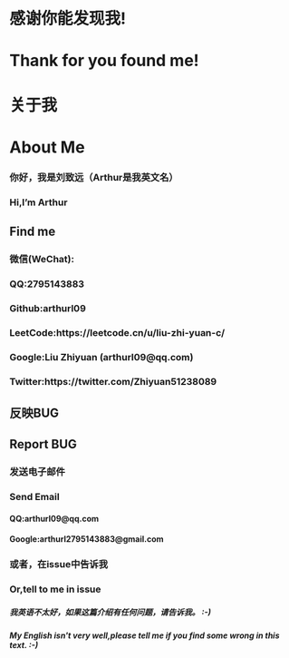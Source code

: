 <h1>感谢你能发现我!</h1>
<h1>Thank for you found me!</h1>
<h1>关于我</h1>
<h1>About Me</h1>
<h3>你好，我是刘致远（Arthur是我英文名）</h3>
<h3>Hi,I’m Arthur</h3>
<h2>Find me</h2>
<h3>微信(WeChat):</h3>
<h3>QQ:2795143883</h3>
<h3>Github:arthurl09</h3>
<h3>LeetCode:https://leetcode.cn/u/liu-zhi-yuan-c/</h3>
<h3>Google:Liu Zhiyuan (arthurl09@qq.com)</h3>
<h3>Twitter:https://twitter.com/Zhiyuan51238089</h3>
<h2>反映BUG</h2>
<h2>Report BUG</h2>
<h3>发送电子邮件</h3>
<h3>Send Email</h3>
<h4>QQ:arthurl09@qq.com</h4>
<h4>Google:arthurl2795143883@gmail.com</h4>
<h3>或者，在issue中告诉我</h3>
<h3>Or,tell to me in issue</h3>
<h5>我英语不太好，如果这篇介绍有任何问题，请告诉我。 :-)</h5>
<h5>My English isn't very well,please tell me if you find some wrong in this text. :-)</h5>
